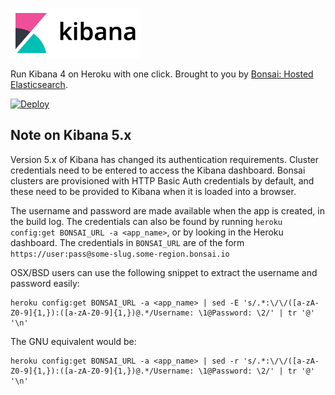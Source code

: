![Kibana 4](kibana.png)

Run Kibana 4 on Heroku with one click. Brought to you by [Bonsai: Hosted Elasticsearch](https://bonsai.io/).

[![Deploy](https://www.herokucdn.com/deploy/button.png)](https://heroku.com/deploy?template=https://github.com/omc/heroku-kibana/tree/v5.4.3)

## Note on Kibana 5.x

Version 5.x of Kibana has changed its authentication requirements. Cluster credentials need to be entered to access the Kibana dashboard. Bonsai clusters are provisioned with HTTP Basic Auth credentials by default, and these need to be provided to Kibana when it is loaded into a browser.

The username and password are made available when the app is created, in the build log. The credentials can also be found by running `heroku config:get BONSAI_URL -a <app_name>`, or by looking in the Heroku dashboard. The credentials in `BONSAI_URL` are of the form `https://user:pass@some-slug.some-region.bonsai.io`

OSX/BSD users can use the following snippet to extract the username and password easily:

```
heroku config:get BONSAI_URL -a <app_name> | sed -E 's/.*:\/\/([a-zA-Z0-9]{1,}):([a-zA-Z0-9]{1,})@.*/Username: \1@Password: \2/' | tr '@' '\n'
```

The GNU equivalent would be:

```
heroku config:get BONSAI_URL -a <app_name> | sed -r 's/.*:\/\/([a-zA-Z0-9]{1,}):([a-zA-Z0-9]{1,})@.*/Username: \1@Password: \2/' | tr '@' '\n'
```
